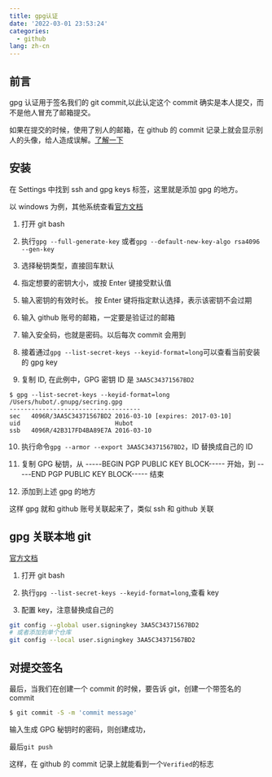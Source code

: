 ```yaml
---
title: gpg认证
date: '2022-03-01 23:53:24'
categories:
  - github
lang: zh-cn
---
```


## 前言

gpg 认证用于签名我们的 git commit,以此认定这个 commit 确实是本人提交，而不是他人冒充了邮箱提交。

如果在提交的时候，使用了别人的邮箱，在 github 的 commit 记录上就会显示别人的头像，给人造成误解。[了解一下](https://www.zhihu.com/question/280774106)

<!-- more -->

## 安装

在 Settings 中找到 ssh and gpg keys 标签，这里就是添加 gpg 的地方。

以 windows 为例，其他系统查看[官方文档](https://docs.github.com/cn/authentication/managing-commit-signature-verification/generating-a-new-gpg-key)

1. 打开 git bash

2. 执行`gpg --full-generate-key` 或者`gpg --default-new-key-algo rsa4096 --gen-key`

3. 选择秘钥类型，直接回车默认

4. 指定想要的密钥大小，或按 Enter 键接受默认值

5. 输入密钥的有效时长。 按 Enter 键将指定默认选择，表示该密钥不会过期

6. 输入 github 账号的邮箱，一定要是验证过的邮箱

7. 输入安全码，也就是密码。以后每次 commit 会用到

8. 接着通过`gpg --list-secret-keys --keyid-format=long`可以查看当前安装的 gpg key

9. 复制 ID, 在此例中，GPG 密钥 ID 是 `3AA5C34371567BD2`

```
$ gpg --list-secret-keys --keyid-format=long
/Users/hubot/.gnupg/secring.gpg
------------------------------------
sec   4096R/3AA5C34371567BD2 2016-03-10 [expires: 2017-03-10]
uid                          Hubot
ssb   4096R/42B317FD4BA89E7A 2016-03-10
```

10. 执行命令`gpg --armor --export 3AA5C34371567BD2`，ID 替换成自己的 ID

11. 复制 GPG 秘钥，从 -----BEGIN PGP PUBLIC KEY BLOCK----- 开始，到 -----END PGP PUBLIC KEY BLOCK----- 结束

12. 添加到上述 gpg 的地方

这样 gpg 就和 github 账号关联起来了，类似 ssh 和 github 关联

## gpg 关联本地 git

[官方文档](https://docs.github.com/cn/authentication/managing-commit-signature-verification/telling-git-about-your-signing-key)

1. 打开 git bash

2. 执行`gpg --list-secret-keys --keyid-format=long`,查看 key

3. 配置 key，注意替换成自己的

```bash
git config --global user.signingkey 3AA5C34371567BD2
# 或者添加到单个仓库
git config --local user.signingkey 3AA5C34371567BD2
```

## 对提交签名

最后，当我们在创建一个 commit 的时候，要告诉 git，创建一个带签名的 commit

```bash
$ git commit -S -m 'commit message'
```

输入生成 GPG 秘钥时的密码，则创建成功，

最后`git push`

这样，在 github 的 commit 记录上就能看到一个`Verified`的标志
